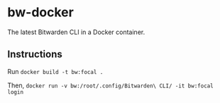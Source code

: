 # bw-docker
The latest Bitwarden CLI in a Docker container.

## Instructions
Run `docker build -t bw:focal .`

Then, `docker run -v bw:/root/.config/Bitwarden\ CLI/ -it bw:focal login`
